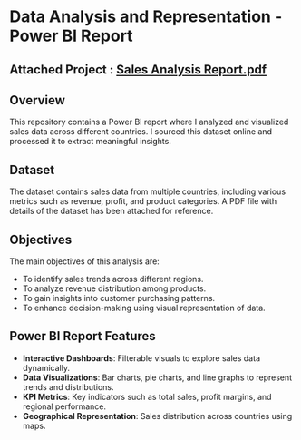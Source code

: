 # Data Analysis and Representation - Power BI Report
## Attached Project : [Sales Analysis Report.pdf](file:///C:/Users/Dell/Desktop/Data%20Analysis%20PowerBI%20Report.pdf)

## Overview
This repository contains a Power BI report where I analyzed and visualized sales data across different countries. I sourced this dataset online and processed it to extract meaningful insights.

## Dataset
The dataset contains sales data from multiple countries, including various metrics such as revenue, profit, and product categories. A PDF file with details of the dataset has been attached for reference.

## Objectives
The main objectives of this analysis are:
- To identify sales trends across different regions.
- To analyze revenue distribution among products.
- To gain insights into customer purchasing patterns.
- To enhance decision-making using visual representation of data.

## Power BI Report Features
- **Interactive Dashboards**: Filterable visuals to explore sales data dynamically.
- **Data Visualizations**: Bar charts, pie charts, and line graphs to represent trends and distributions.
- **KPI Metrics**: Key indicators such as total sales, profit margins, and regional performance.
- **Geographical Representation**: Sales distribution across countries using maps.
